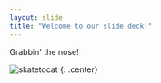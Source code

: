 ```yaml
---
layout: slide
title: "Welcome to our slide deck!"
---
```


Grabbin' the nose!

![skatetocat](https://octodex.github.com/images/skatetocat.png)
{: .center}
